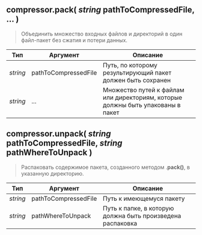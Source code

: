 
compressor.**pack**( *string* pathToCompressedFile, ... )
---------------------------------------------------------

> Объединить множество входных файлов и директорий в один файл-пакет без сжатия и потери данных.
 
| Тип | Аргумент | Описание |
| ------ | ------ | ------ |
| *string* | pathToCompressedFile | Путь, по которому результирующий пакет должен быть сохранен |
| *string* | ... | Множество путей к файлам или директориям, которые должны быть упакованы в пакет |

compressor.**unpack**( *string* pathToCompressedFile, *string* pathWhereToUnpack )
---------------------------------------------------------

> Распаковать содержимое пакета, созданного методом .**pack()**, в указанную директорию.

| Тип | Аргумент | Описание |
| ------ | ------ | ------ |
| *string* | pathToCompressedFile | Путь к имеющемуся пакету |
| *string* | pathWhereToUnpack | Путь к папке, в которую должна быть произведена распаковка |
